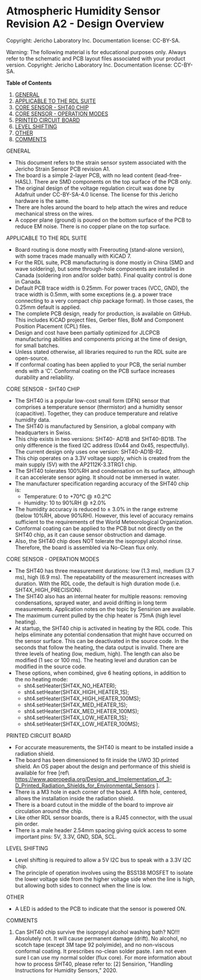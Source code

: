**Atmospheric Humidity Sensor Revision A2 - Design Overview**  
=======================================
Copyright: Jericho Laboratory Inc. Documentation license: CC-BY-SA. 

Warning: The following material is for educational purposes only. Always refer to the schematic and PCB layout files associated with your product version.
Copyright: Jericho Laboratory Inc. Documentation license: CC-BY-SA.  

**Table of Contents**

1. [GENERAL](#general)
2. [APPLICABLE TO THE RDL SUITE](#applicable-to-the-rdl-suite)
3. [CORE SENSOR - SHT40 CHIP](core-sensor---sht40-chip)
4. [CORE SENSOR - OPERATION MODES](core-sensor---operation-modes)
5. [PRINTED CIRCUIT BOARD](printed-circuit-board)
6. [LEVEL SHIFTING](level-shifting)
7. [OTHER](other)
8. [COMMENTS](comments)
 

GENERAL

- This document refers to the strain sensor system associated with the Jericho Strain Sensor PCB revision A1.
- The board is a simple 2-layer PCB, with no lead content (lead-free-HASL). There are SMD components on the top surface of the PCB only.
- The original design of the voltage regulation circuit was done by Adafruit under CC-BY-SA-4.0 license. The license for this Jericho hardware is the same.
- There are holes around the board to help attach the wires and reduce mechanical stress on the wires.
- A copper plane (ground) is poured on the bottom surface of the PCB to reduce EM noise. There is no copper plane on the top surface.

APPLICABLE TO THE RDL SUITE

- Board routing is done mostly with Freerouting (stand-alone version), with some traces made manually with KiCAD 7.
- For the RDL suite, PCB manufacturing is done mostly in China (SMD and wave soldering), but some through-hole components are installed in Canada (soldering iron and/or solder bath). Final quality control is done in Canada.
- Default PCB trace width is 0.25mm. For power traces (VCC, GND), the trace width is 0.5mm, with some exceptions (e.g. a power trace connecting to a very compact chip package format). In those cases, the 0.25mm default is applied.
- The complete PCB design, ready for production, is available on GitHub. This includes KiCAD project files, Gerber files, BoM and Component Position Placement (CPL) files.
- Design and cost have been partially optimized for JLCPCB manufacturing abilities and components pricing at the time of design, for small batches.
- Unless stated otherwise, all libraries required to run the RDL suite are open-source.
- If conformal coating has been applied to your PCB, the serial number ends with a ‘C’. Conformal coating on the PCB surface increases durability and reliability.

CORE SENSOR - SHT40 CHIP

- The SHT40 is a popular low-cost small form (DFN) sensor that comprises a temperature sensor (thermistor) and a humidity sensor (capacitive). Together, they can produce temperature and relative humidity data.
- The SHT40 is manufactured by Sensirion, a global company with headquarters in Swiss.
- This chip exists in two versions: SHT40- AD1B and SHT40-BD1B. The only difference is the fixed I2C address (0x44 and 0x45, respectfully). The current design only uses one version: SHT40-AD1B-R2.
- This chip operates on a 3.3V voltage supply, which is created from the main supply (5V) with the AP2112K-3.3TRG1 chip.
- The SHT40 tolerates 100%RH and condensation on its surface, although it can accelerate sensor aging. It should not be immersed in water.
- The manufacturer specification regarding accuracy of the SHT40 chip is:
  - Temperature: 0 to +70°C @ ±0.2°C
  - Humidity: 10 to 90%RH @ ±2.0%
- The humidity accuracy is reduced to ± 3.0% in the range extreme (below 10%RH, above 90%RH). However, this level of accuracy remains sufficient to the requirements of the World Meteorological Organization.
- Conformal coating can be applied to the PCB but not directly on the SHT40 chip, as it can cause sensor obstruction and damage.
- Also, the SHT40 chip does NOT tolerate the isopropyl alcohol rinse. Therefore, the board is assembled via No-Clean flux only.

CORE SENSOR - OPERATION MODES

- The SHT40 has three measurement durations: low (1.3 ms), medium (3.7 ms), high (6.9 ms). The repeatability of the measurement increases with duration. With the RDL code, the default is high duration mode (i.e. SHT4X_HIGH_PRECISION).
- The SHT40 also has an internal heater for multiple reasons: removing condensations, sprayed water, and avoid drifting in long term measurements. Application notes on the topic by Sensirion are available.
- The maximum current pulled by the chip heater is 75mA (high level heating).
- At startup, the SHT40 chip is activated in heating by the RDL code. This helps eliminate any potential condensation that might have occurred on the sensor surface. This can be deactivated in the source code. In the seconds that follow the heating, the data output is invalid. There are three levels of heating (low, medium, high). The length can also be modified (1 sec or 100 ms). The heating level and duration can be modified in the source code.
- These options, when combined, give 6 heating options, in addition to the no heating mode:
  - sht4.setHeater(SHT4X_NO_HEATER);
  - sht4.setHeater(SHT4X_HIGH_HEATER_1S);
  - sht4.setHeater(SHT4X_HIGH_HEATER_100MS);
  - sht4.setHeater(SHT4X_MED_HEATER_1S);
  - sht4.setHeater(SHT4X_MED_HEATER_100MS);
  - sht4.setHeater(SHT4X_LOW_HEATER_1S);
  - sht4.setHeater(SHT4X_LOW_HEATER_100MS);

PRINTED CIRCUIT BOARD

- For accurate measurements, the SHT40 is meant to be installed inside a radiation shield.
- The board has been dimensioned to fit inside the UWO 3D printed shield. An OS paper about the design and performance of this shield is available for free \[ref\ https://www.appropedia.org/Design_and_Implementation_of_3-D_Printed_Radiation_Shields_for_Environmental_Sensors ].
- There is a M3 hole in each corner of the board. A fifth hole, centered, allows the installation inside the radiation shield.
- There is a board cutout in the middle of the board to improve air circulation around the chip.
- Like other RDL sensor boards, there is a RJ45 connector, with the usual pin order.
- There is a male header 2.54mm spacing giving quick access to some important pins: 5V, 3.3V, GND, SDA, SCL.

LEVEL SHIFTING

- Level shifting is required to allow a 5V I2C bus to speak with a 3.3V I2C chip.
- The principle of operation involves using the BSS138 MOSFET to isolate the lower voltage side from the higher voltage side when the line is high, but allowing both sides to connect when the line is low.

OTHER

- A LED is added to the PCB to indicate that the sensor is powered ON.

COMMENTS

1) Can SHT40 chip survive the isopropyl alcohol washing bath? NO!!! Absolutely not. It will cause permanent damage (drift). No alcohol, no scotch tape (except 3M tape 92 polyimide), and no non-viscous conformal coating. It prescribes no-clean solder paste. I am not even sure I can use my normal solder (flux core).
For more information about how to process SHT40, please refer to: [2] Sensirion, "Handling Instructions for Humidity Sensors," 2020.

